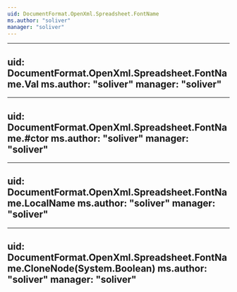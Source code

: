 ```yaml
---
uid: DocumentFormat.OpenXml.Spreadsheet.FontName
ms.author: "soliver"
manager: "soliver"
---
```


---
uid: DocumentFormat.OpenXml.Spreadsheet.FontName.Val
ms.author: "soliver"
manager: "soliver"
---

---
uid: DocumentFormat.OpenXml.Spreadsheet.FontName.#ctor
ms.author: "soliver"
manager: "soliver"
---

---
uid: DocumentFormat.OpenXml.Spreadsheet.FontName.LocalName
ms.author: "soliver"
manager: "soliver"
---

---
uid: DocumentFormat.OpenXml.Spreadsheet.FontName.CloneNode(System.Boolean)
ms.author: "soliver"
manager: "soliver"
---
